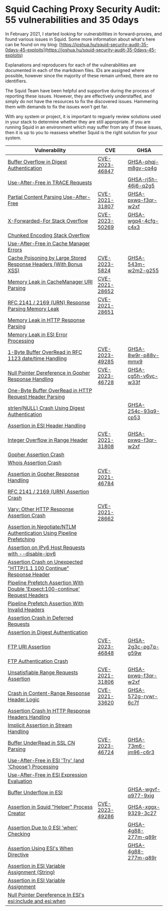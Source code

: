 # Squid Caching Proxy Security Audit: 55 vulnerabilities and 35 0days

In February 2021, I started looking for vulnerabilities in forward-proxies, and found various issues in Squid. Some more information about what's here can be found on my blog: [https://joshua.hu/squid-security-audit-35-0days-45-exploits](https://joshua.hu/squid-security-audit-35-0days-45-exploits)

Explanations and reproducers for each of the vulnerabilities are documented in each of the markdown files. IDs are assigned where possible, however since the majority of these remain unfixed, there are no identifiers.

The Squid Team have been helpful and supportive during the process of reporting these issues. However, they are effectively understaffed, and simply do not have the resources to fix the discovered issues. Hammering them with demands to fix the issues won't get far.

With any system or project, it is important to reguarly review solutions used in your stack to determine whether they are still appropriate. If you are running Squid in an environment which may suffer from any of these issues, then it is up to you to reassess whether Squid is the right solution for your system.


|  Vulnerability | CVE | GHSA |
|--|--|--|
| [Buffer Overflow in Digest Authentication](digest-overflow.md)| [CVE-2023-46847](https://cve.mitre.org/cgi-bin/cvename.cgi?name=CVE-2023-46847) | [GHSA-phqj-m8gv-cq4g](https://github.com/squid-cache/squid/security/advisories/GHSA-phqj-m8gv-cq4g) |
| [Use-After-Free in TRACE Requests](trace-uaf.md)| | [GHSA-rj5h-46j6-q2g5](https://github.com/squid-cache/squid/security/advisories/GHSA-rj5h-46j6-q2g5) |
| [Partial Content Parsing Use-After-Free](range-uaf.md)|[CVE-2021-31807](https://cve.mitre.org/cgi-bin/cvename.cgi?name=CVE-2021-31807) | [GHSA-pxwq-f3qr-w2xf](https://github.com/squid-cache/squid/security/advisories/GHSA-pxwq-f3qr-w2xf) |
| [X-Forwarded-For Stack Overflow](xff-stackoverflow.md)| [CVE-2023-50269](https://cve.mitre.org/cgi-bin/cvename.cgi?name=CVE-2023-50269) | [GHSA-wgq4-4cfg-c4x3](https://github.com/squid-cache/squid/security/advisories/GHSA-wgq4-4cfg-c4x3) |
| [Chunked Encoding Stack Overflow](chunked-stackoverflow.md)| | |
| [Use-After-Free in Cache Manager Errors](cache-uaf.md)| | |
| [Cache Poisoning by Large Stored Response Headers (With Bonus XSS)](cache-headers.md)| [CVE-2023-5824](https://cve.mitre.org/cgi-bin/cvename.cgi?name=CVE-2023-5824)| [GHSA-543m-w2m2-g255](https://github.com/squid-cache/squid/security/advisories/GHSA-543m-w2m2-g255) |
| [Memory Leak in CacheManager URI Parsing](cachemanager-memleak.md)|[CVE-2021-28652](https://cve.mitre.org/cgi-bin/cvename.cgi?name=CVE-2021-28652) | |
| [RFC 2141 / 2169 (URN) Response Parsing Memory Leak](urn-memleak.md)| [CVE-2021-28651](https://cve.mitre.org/cgi-bin/cvename.cgi?name=CVE-2021-28651) | |
| [Memory Leak in HTTP Response Parsing](response-memleaks.md)| | |
| [Memory Leak in ESI Error Processing](esi-memleak.md)| | |
| [1-Byte Buffer OverRead in RFC 1123 date/time Handling](datetime-overflow.md)| [CVE-2023-49285](https://cve.mitre.org/cvename.cgi?name=CVE-2023-49285) | [GHSA-8w9r-p88v-mmx9](https://github.com/squid-cache/squid/security/advisories/GHSA-8w9r-p88v-mmx9) |
| [Null Pointer Dereference in Gopher Response Handling](gopher-nullpointer.md)| [CVE-2023-46728](https://cve.mitre.org/cgi-bin/cvename.cgi?name=CVE-2023-46728) | [GHSA-cg5h-v6vc-w33f](https://github.com/squid-cache/squid/security/advisories/GHSA-cg5h-v6vc-w33f) |
| [One-Byte Buffer OverRead  in HTTP Request Header Parsing](garbage-overflow.md)| | |
| [strlen(NULL) Crash Using Digest Authentication](digest-strlen-null.md)| | [GHSA-254c-93q9-cp53](https://github.com/squid-cache/squid/security/advisories/GHSA-254c-93q9-cp53) |
| [Assertion in ESI Header Handling](esi-assert-header.md)| | |
| [Integer Overflow in Range Header](range-assert-int.md)|[CVE-2021-31808](https://cve.mitre.org/cgi-bin/cvename.cgi?name=CVE-2021-31808) | [GHSA-pxwq-f3qr-w2xf](https://github.com/squid-cache/squid/security/advisories/GHSA-pxwq-f3qr-w2xf)|
| [Gopher Assertion Crash](gopher-assert-entry.md)| | |
| [Whois Assertion Crash](whois-assert-entry.md)| | |
| [Assertion in Gopher Response Handling](gopher-assert.md)| [CVE-2021-46784](https://cve.mitre.org/cgi-bin/cvename.cgi?name=CVE-2021-46784) | |
| [RFC 2141 / 2169 (URN) Assertion Crash](urn-assert.md)| | |
| [Vary: Other HTTP Response Assertion Crash](vary-other-assert.md)|[CVE-2021-28662](https://cve.mitre.org/cgi-bin/cvename.cgi?name=CVE-2021-28662) | |
| [Assertion in Negotiate/NTLM Authentication Using Pipeline Prefetching](ntlm-negotiate-assert.md)| | |
| [Assertion on IPv6 Host Requests with --disable-ipv6](ipv6-assert.md)| | |
| [Assertion Crash on Unexpected "HTTP/1.1 100 Continue" Response Header](100-continue-entry-assert.md)| | |
| [Pipeline Prefetch Assertion With Double 'Expect:100-continue' Request Headers](expect-100-assert.md)| | |
| [Pipeline Prefetch Assertion With Invalid Headers](expect-100-invalid-headers-assert.md)| | |
| [Assertion Crash in Deferred Requests](defer-assert.md)| | |
| [Assertion in Digest Authentication](digest-assert.md)| | |
| [FTP URI Assertion](ftp-assert.md)| [CVE-2023-46848](https://cve.mitre.org/cgi-bin/cvename.cgi?name=CVE-2023-46848) | [GHSA-2g3c-pg7q-g59w](https://github.com/squid-cache/squid/security/advisories/GHSA-2g3c-pg7q-g59w) |
| [FTP Authentication Crash](ftp-fatal.md)| | |
| [Unsatisfiable Range Requests Assertion](range-assert.md)|[CVE-2021-31806](https://cve.mitre.org/cgi-bin/cvename.cgi?name=CVE-2021-31806) | [GHSA-pxwq-f3qr-w2xf](https://github.com/squid-cache/squid/security/advisories/GHSA-pxwq-f3qr-w2xf) |
| [Crash in Content-Range Response Header Logic](range-fatal.md)|[CVE-2021-33620](https://cve.mitre.org/cgi-bin/cvename.cgi?name=CVE-2021-33620) |[GHSA-572g-rvwr-6c7f](https://github.com/squid-cache/squid/security/advisories/GHSA-572g-rvwr-6c7f) |
| [Assertion Crash In HTTP Response Headers Handling](response-assertion.md)| | |
| [Implicit Assertion in Stream Handling](stream-assert.md)| | |
| [Buffer UnderRead in SSL CN Parsing](ssl-bufferunderread.md)| [CVE-2023-46724](https://cve.mitre.org/cgi-bin/cvename.cgi?name=CVE-2023-46724)| [GHSA-73m6-jm96-c6r3](https://github.com/squid-cache/squid/security/advisories/GHSA-73m6-jm96-c6r3) |
| [Use-After-Free in ESI 'Try' (and 'Choose') Processing ](esi-uaf-crash.md)| | |
| [Use-After-Free in ESI Expression Evaluation ](esi-uaf.md)| | |
| [Buffer Underflow in ESI ](esi-underflow.md)| | [GHSA-wgvf-q977-9xjg](https://github.com/squid-cache/squid/security/advisories/GHSA-wgvf-q977-9xjg) |
| [Assertion in Squid "Helper" Process Creator](ipc-assert.md)| [CVE-2023-49286](https://cve.mitre.org/cgi-bin/cvename.cgi?name=CVE-2023-49286) | [GHSA-xggx-9329-3c27](https://github.com/squid-cache/squid/security/advisories/GHSA-xggx-9329-3c27)|
| [Assertion Due to 0 ESI 'when' Checking ](esi-when-assert-0.md)| | [GHSA-4g88-277m-q89r](https://github.com/squid-cache/squid/security/advisories/GHSA-4g88-277m-q89r) |
| [Assertion Using ESI's When Directive ](esi-when-assert-1.md)| | [GHSA-4g88-277m-q89r](https://github.com/squid-cache/squid/security/advisories/GHSA-4g88-277m-q89r) |
| [Assertion in ESI Variable Assignment (String)](esi-assignassert-2.md)| | |
| [Assertion in ESI Variable Assignment](esi-assignassert.md)| | |
| [Null Pointer Dereference In ESI's esi:include and esi:when ](esi-nullpointer.md)| | |
